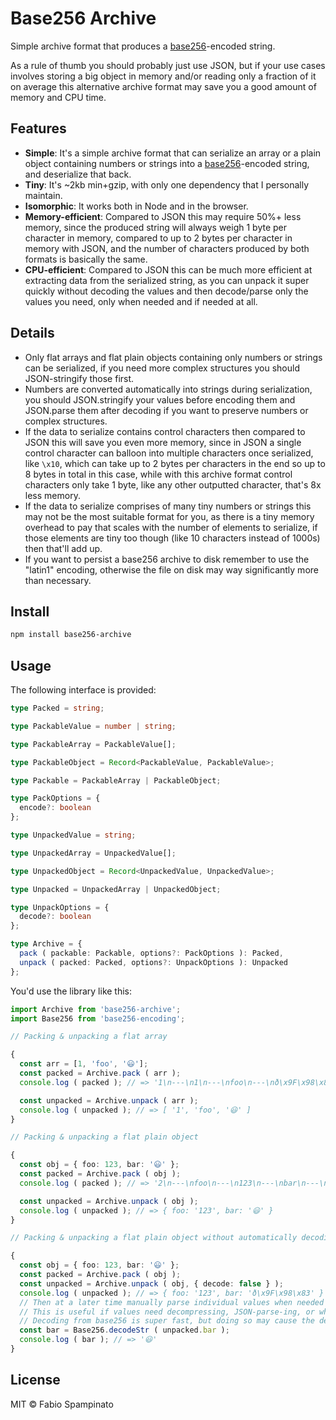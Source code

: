 # Base256 Archive

Simple archive format that produces a [base256](https://github.com/fabiospampinato/base256-encoding)-encoded string.

As a rule of thumb you should probably just use JSON, but if your use cases involves storing a big object in memory and/or reading only a fraction of it on average this alternative archive format may save you a good amount of memory and CPU time.

## Features

- **Simple**: It's a simple archive format that can serialize an array or a plain object containing numbers or strings into a [base256](https://github.com/fabiospampinato/base256-encoding)-encoded string, and deserialize that back.
- **Tiny**: It's ~2kb min+gzip, with only one dependency that I personally maintain.
- **Isomorphic**: It works both in Node and in the browser.
- **Memory-efficient**: Compared to JSON this may require 50%+ less memory, since the produced string will always weigh 1 byte per character in memory, compared to up to 2 bytes per character in memory with JSON, and the number of characters produced by both formats is basically the same.
- **CPU-efficient**: Compared to JSON this can be much more efficient at extracting data from the serialized string, as you can unpack it super quickly without decoding the values and then decode/parse only the values you need, only when needed and if needed at all.

## Details

- Only flat arrays and flat plain objects containing only numbers or strings can be serialized, if you need more complex structures you should JSON-stringify those first.
- Numbers are converted automatically into strings during serialization, you should JSON.stringify your values before encoding them and JSON.parse them after decoding if you want to preserve numbers or complex structures.
- If the data to serialize contains control characters then compared to JSON this will save you even more memory, since in JSON a single control character can balloon into multiple characters once serialized, like `\x10`, which can take up to 2 bytes per characters in the end so up to 8 bytes in total in this case, while with this archive format control characters only take 1 byte, like any other outputted character, that's 8x less memory.
- If the data to serialize comprises of many tiny numbers or strings this may not be the most suitable format for you, as there is a tiny memory overhead to pay that scales with the number of elements to serialize, if those elements are tiny too though (like 10 characters instead of 1000s) then that'll add up.
- If you want to persist a base256 archive to disk remember to use the "latin1" encoding, otherwise the file on disk may way significantly more than necessary.

## Install

```sh
npm install base256-archive
```

## Usage

The following interface is provided:

```ts
type Packed = string;

type PackableValue = number | string;

type PackableArray = PackableValue[];

type PackableObject = Record<PackableValue, PackableValue>;

type Packable = PackableArray | PackableObject;

type PackOptions = {
  encode?: boolean
};

type UnpackedValue = string;

type UnpackedArray = UnpackedValue[];

type UnpackedObject = Record<UnpackedValue, UnpackedValue>;

type Unpacked = UnpackedArray | UnpackedObject;

type UnpackOptions = {
  decode?: boolean
};

type Archive = {
  pack ( packable: Packable, options?: PackOptions ): Packed,
  unpack ( packed: Packed, options?: UnpackOptions ): Unpacked
};
```

You'd use the library like this:

```ts
import Archive from 'base256-archive';
import Base256 from 'base256-encoding';

// Packing & unpacking a flat array

{
  const arr = [1, 'foo', '😃'];
  const packed = Archive.pack ( arr );
  console.log ( packed ); // => '1\n---\n1\n---\nfoo\n---\nð\x9F\x98\x83'

  const unpacked = Archive.unpack ( arr );
  console.log ( unpacked ); // => [ '1', 'foo', '😃' ]
}

// Packing & unpacking a flat plain object

{
  const obj = { foo: 123, bar: '😃' };
  const packed = Archive.pack ( obj );
  console.log ( packed ); // => '2\n---\nfoo\n---\n123\n---\nbar\n---\nð\x9F\x98\x83'

  const unpacked = Archive.unpack ( obj );
  console.log ( unpacked ); // => { foo: '123', bar: '😃' }
}

// Packing & unpacking a flat plain object without automatically decoding values

{
  const obj = { foo: 123, bar: '😃' };
  const packed = Archive.pack ( obj );
  const unpacked = Archive.unpack ( obj, { decode: false } );
  console.log ( unpacked ); // => { foo: '123', bar: 'ð\x9F\x98\x83' }
  // Then at a later time manually parse individual values when needed
  // This is useful if values need decompressing, JSON-parse-ing, or whatever other expensive manipulation
  // Decoding from base256 is super fast, but doing so may cause the decoded strings to require double the amount of memory
  const bar = Base256.decodeStr ( unpacked.bar );
  console.log ( bar ); // => '😃'
}
```

## License

MIT © Fabio Spampinato
